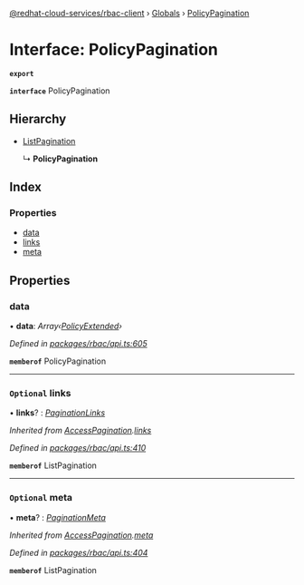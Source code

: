 [@redhat-cloud-services/rbac-client](../README.md) › [Globals](../globals.md) › [PolicyPagination](policypagination.md)

# Interface: PolicyPagination

**`export`** 

**`interface`** PolicyPagination

## Hierarchy

* [ListPagination](listpagination.md)

  ↳ **PolicyPagination**

## Index

### Properties

* [data](policypagination.md#data)
* [links](policypagination.md#optional-links)
* [meta](policypagination.md#optional-meta)

## Properties

###  data

• **data**: *Array‹[PolicyExtended](policyextended.md)›*

*Defined in [packages/rbac/api.ts:605](https://github.com/RedHatInsights/javascript-clients/blob/master/packages/rbac/api.ts#L605)*

**`memberof`** PolicyPagination

___

### `Optional` links

• **links**? : *[PaginationLinks](paginationlinks.md)*

*Inherited from [AccessPagination](accesspagination.md).[links](accesspagination.md#optional-links)*

*Defined in [packages/rbac/api.ts:410](https://github.com/RedHatInsights/javascript-clients/blob/master/packages/rbac/api.ts#L410)*

**`memberof`** ListPagination

___

### `Optional` meta

• **meta**? : *[PaginationMeta](paginationmeta.md)*

*Inherited from [AccessPagination](accesspagination.md).[meta](accesspagination.md#optional-meta)*

*Defined in [packages/rbac/api.ts:404](https://github.com/RedHatInsights/javascript-clients/blob/master/packages/rbac/api.ts#L404)*

**`memberof`** ListPagination
